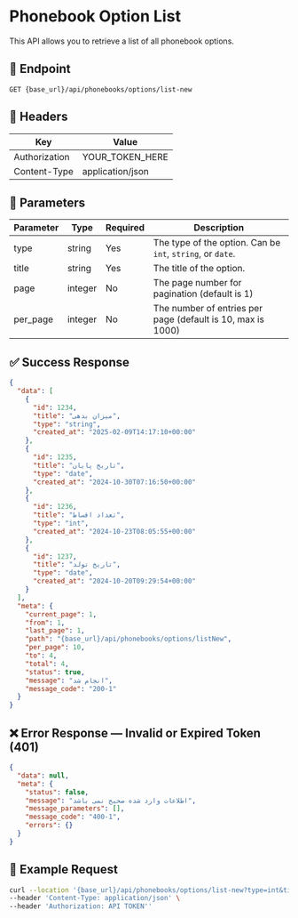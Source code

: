 # Phonebook Option List
This API allows you to retrieve a list of all phonebook options.

## 📍 Endpoint

```
GET {base_url}/api/phonebooks/options/list-new
```

## 🧾 Headers

| Key | Value |
| --- | ----- |
| Authorization | YOUR_TOKEN_HERE |
| Content-Type | application/json |

## 📝 Parameters

| Parameter | Type | Required | Description |
|-----------| ---- |----------| ----------- |
| type      | string | Yes      | The type of the option. Can be `int`, `string`, or `date`. |
| title     | string | Yes      | The title of the option.                                   |
| page      | integer | No       | The page number for pagination (default is 1)               |
| per_page  | integer | No       | The number of entries per page (default is 10, max is 1000) |


## ✅ Success Response

```json
{
  "data": [
    {
      "id": 1234,
      "title": "میزان بدهی",
      "type": "string",
      "created_at": "2025-02-09T14:17:10+00:00"
    },
    {
      "id": 1235,
      "title": "تاریخ پایان",
      "type": "date",
      "created_at": "2024-10-30T07:16:50+00:00"
    },
    {
      "id": 1236,
      "title": "تعداد اقساط",
      "type": "int",
      "created_at": "2024-10-23T08:05:55+00:00"
    },
    {
      "id": 1237,
      "title": "تاریخ تولد",
      "type": "date",
      "created_at": "2024-10-20T09:29:54+00:00"
    }
  ],
  "meta": {
    "current_page": 1,
    "from": 1,
    "last_page": 1,
    "path": "{base_url}/api/phonebooks/options/listNew",
    "per_page": 10,
    "to": 4,
    "total": 4,
    "status": true,
    "message": "انجام شد",
    "message_code": "200-1"
  }
}
```

## ❌ Error Response — Invalid or Expired Token (401)

```json
{
  "data": null,
  "meta": {
    "status": false,
    "message": "اطلاعات وارد شده صحیح نمی باشد",
    "message_parameters": [],
    "message_code": "400-1",
    "errors": {}
  }
}
```

## 🧪 Example Request

```bash
curl --location '{base_url}/api/phonebooks/options/list-new?type=int&title=t1' \
--header 'Content-Type: application/json' \
--header 'Authorization: API TOKEN''
```
